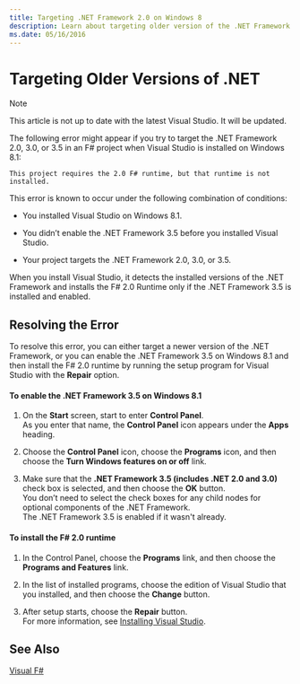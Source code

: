 ```yaml
---
title: Targeting .NET Framework 2.0 on Windows 8
description: Learn about targeting older version of the .NET Framework when using F#.
ms.date: 05/16/2016
---
```

# Targeting Older Versions of .NET

> [!NOTE]
> This article is not up to date with the latest Visual Studio.  It will be updated.

The following error might appear if you try to target the .NET Framework 2.0, 3.0, or 3.5 in an F# project when Visual Studio is installed on Windows 8.1: 

```
This project requires the 2.0 F# runtime, but that runtime is not installed.
```

This error is known to occur under the following combination of conditions:


- You installed Visual Studio on Windows 8.1.
  <br />

- You didn’t enable the .NET Framework 3.5 before you installed Visual Studio.
  <br />

- Your project targets the .NET Framework 2.0, 3.0, or 3.5.
  <br />

When you install Visual Studio, it detects the installed versions of the .NET Framework and installs the F# 2.0 Runtime only if the .NET Framework 3.5 is installed and enabled.


## Resolving the Error
To resolve this error, you can either target a newer version of the .NET Framework, or you can enable the .NET Framework 3.5 on Windows 8.1 and then install the F# 2.0 runtime by running the setup program for Visual Studio with the **Repair** option.


#### To enable the .NET Framework 3.5 on Windows 8.1

1. On the **Start** screen, start to enter **Control Panel**.
   <br />  As you enter that name, the **Control Panel** icon appears under the **Apps** heading.
   <br />

2. Choose the **Control Panel** icon, choose the **Programs** icon, and then choose the **Turn Windows features on or off** link.
   <br />

3. Make sure that the **.NET Framework 3.5 (includes .NET 2.0 and 3.0)** check box is selected, and then choose the **OK** button.
   <br />  You don’t need to select the check boxes for any child nodes for optional components of the .NET Framework.
   <br />  The .NET Framework 3.5 is enabled if it wasn't already.
   <br />


#### To install the F# 2.0 runtime

1. In the Control Panel, choose the **Programs** link, and then choose the **Programs and Features** link.
   <br />

2. In the list of installed programs, choose the edition of Visual Studio that you installed, and then choose the **Change** button.
   <br />

3. After setup starts, choose the **Repair** button.
   <br />  For more information, see [Installing Visual Studio](https://msdn.microsoft.com/library/e2h7fzkw.aspx).
   <br />
## See Also
[Visual F#](../index.md)
